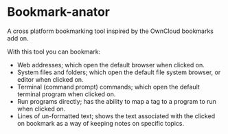 # Bookmark-anator
A cross platform bookmarking tool inspired by the OwnCloud bookmarks add on.

With this tool you can bookmark:

- Web addresses; which open the default browser when clicked on.
- System files and folders; which open the default file system browser, or editor when clicked on.
- Terminal (command prompt) commands; which open the default terminal program when clicked on.
- Run programs directly; has the ability to map a tag to a program to run when clicked on.
- Lines of un-formatted text; shows the text associated with the clicked on bookmark as a way of keeping notes on specific topics.
